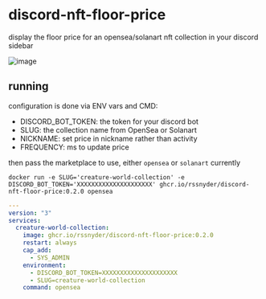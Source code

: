 # discord-nft-floor-price

display the floor price for an opensea/solanart nft collection in your discord sidebar

![image](https://user-images.githubusercontent.com/7338312/140234112-09a067fc-a074-462e-87f9-c4df655d63a3.png)

## running

configuration is done via ENV vars and CMD:

- DISCORD_BOT_TOKEN: the token for your discord bot
- SLUG: the collection name from OpenSea or Solanart
- NICKNAME: set price in nickname rather than activity
- FREQUENCY: ms to update price

then pass the marketplace to use, either `opensea` or `solanart` currently

```shell
docker run -e SLUG='creature-world-collection' -e DISCORD_BOT_TOKEN='XXXXXXXXXXXXXXXXXXXXX' ghcr.io/rssnyder/discord-nft-floor-price:0.2.0 opensea
```

```yaml
---
version: "3"
services:
  creature-world-collection:
    image: ghcr.io/rssnyder/discord-nft-floor-price:0.2.0
    restart: always
    cap_add:
      - SYS_ADMIN
    environment:
      - DISCORD_BOT_TOKEN=XXXXXXXXXXXXXXXXXXXXX
      - SLUG=creature-world-collection
    command: opensea
```
